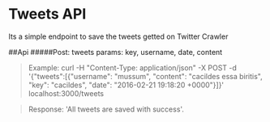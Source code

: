 # Tweets API

Its a simple endpoint to save the tweets getted on Twitter Crawler

##Api
#####Post: tweets
params: key, username, date, content
>Example:
>curl -H "Content-Type: application/json" -X POST -d '{"tweets":[{"username": "mussum", "content": "cacildes essa biritis", "key": "cacildes", "date": "2016-02-21 19:18:20 +0000"}]}' localhost:3000/tweets

>Response: 'All tweets are saved with success'.
